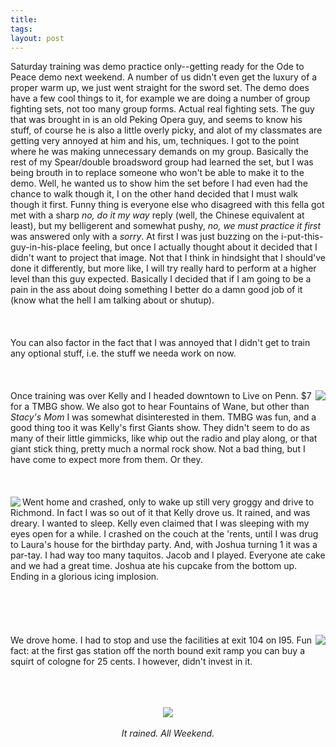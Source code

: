 ```yaml
---
title:  
tags: 
layout: post
---
```

Saturday training was demo practice only--getting ready for the Ode to Peace demo next weekend.  A number of us didn't even get the luxury of a proper warm up, we just went straight for the sword set.  The demo does have a few cool things to it, for example we are doing a number of group fighting sets, not too many group forms. Actual real fighting sets.  The guy that was brought in is an old Peking Opera guy, and seems to know his stuff, of course he is also a little overly picky, and alot of my classmates are getting very annoyed at him and his, um, techniques.  I got to the point where he was making unnecessary demands on my group.  Basically the rest of my Spear/double broadsword group had learned the set, but I was being brouth in to replace someone who won't be able to make it to the demo.  Well, he wanted us to show him the set before I had even had the chance to walk though it, I on the other hand decided that I must walk though it first.  Funny thing is everyone else who disagreed with this fella got met with a sharp <i>no, do it my way</i> reply (well, the Chinese equivalent at least), but my belligerent and somewhat pushy, <i>no, we must  practice it first</i> was answered only with a <i>sorry</i>.  At first I was just buzzing on the i-put-this-guy-in-his-place feeling, but once I actually thought about it decided that I didn't want to project that image.  Not that I think in hindsight that I should've done it differently, but more like, I will try really hard to perform at a higher level than this guy expected.  Basically I decided that if I am going to be a pain in the ass about doing something I better do a damn good job of it (know what the hell I am talking about or shutup). <br /><br /><br /><br />You can also factor in the fact that I was annoyed that I didn't get to train any optional stuff, i.e. the stuff we needa work on now.<br /><br /><br /><br /><img src="http://fuzzymonk.com/photos/blog/image/595/liveonpenn.jpg" align="right" />Once training was over Kelly and I headed downtown to Live on Penn.  $7 for a TMBG show.  We also got to hear Fountains of Wane, but other than <i>Stacy's Mom</i> I was somewhat disinterested in them.  TMBG was fun, and a good thing too it was Kelly's first Giants show.  They didn't seem to do as many of their little gimmicks, like whip out the radio and play along, or that giant stick thing, pretty much a normal rock show.  Not a bad thing, but I have come to expect more from them.  Or they. <br /><br /><br /><br /><img src="http://fuzzymonk.com/photos/blog/image/595/joshcake.jpg" align="left" />Went home and crashed, only to wake up still very groggy and drive to Richmond.  In fact I was so out of it that Kelly drove us.  It rained, and was dreary.  I wanted to sleep.  Kelly even claimed that I was sleeping with my eyes open for a while.  I crashed on the couch at the 'rents, until I was drug to Laura's house for the birthday party.  And, with Joshua turning 1 it was a par-tay.  I had way too many taquitos.  Jacob and I played.  Everyone ate cake and we had a great time.  Joshua ate his cupcake from the bottom up.  Ending in a glorious icing implosion. <br /><br /><br /><br /><br /><br /><img src="http://fuzzymonk.com/photos/blog/image/595/gasstationcologne.jpg" align="right"  />We drove home.  I had to stop and use the facilities at exit 104 on I95.  Fun fact: at the first gas station off the north bound exit ramp you can buy a squirt of cologne for 25 cents.  I however, didn't invest in it. <br /><br /><p align="center"><br /><br /><img src="http://fuzzymonk.com/photos/blog/image/595/kellyumbrella.jpg" /><br /><br /><i>It rained.  All Weekend.</i><br /><br /></p><br /><br /><br /><br />
